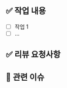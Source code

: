 <!--
제목은 아래 형식을 참고해서 작성해주세요.

[Jira 이슈 키] feat/fix/...: PR 요약
-->

## ✅ 작업 내용

- [ ] 작업 1
- [ ] ...

## ✅ 리뷰 요청사항

## 📢 관련 이슈
